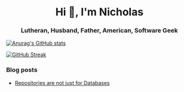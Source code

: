 <h1 align="center">Hi 👋, I'm Nicholas</h1>
<h3 align="center">Lutheran, Husband, Father, American, Software Geek</h3>

[![Anurag's GitHub stats](https://github-readme-stats.vercel.app/api?username=ndrone&theme=solarized-dark&show_icons=true)](https://github.com/anuraghazra/github-readme-stats)

[![GitHub Streak](http://github-readme-streak-stats.herokuapp.com?user=ndrone&theme=solarized-dark&date_format=M%20j%5B%2C%20Y%5D)](https://git.io/streak-stats)

### Blog posts
<!-- BLOG-POST-LIST:START -->
- [Repositories are not just for Databases](https://dev.to/ndrone/repositories-are-not-just-for-databases-4a85)
<!-- BLOG-POST-LIST:END -->
